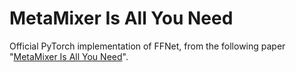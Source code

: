 # MetaMixer Is All You Need

Official PyTorch implementation of FFNet, from the following paper "[MetaMixer Is All You Need](https://arxiv.org/abs/2406.02021)".

